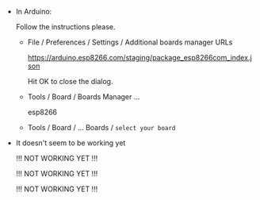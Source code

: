 
* In Arduino:

    Follow the instructions please.

  - File / Preferences / Settings / Additional boards manager URLs

    https://arduino.esp8266.com/staging/package_esp8266com_index.json

    Hit OK to close the dialog.

  * Tools / Board / Boards Manager ...

    esp8266

  * Tools / Board / ... Boards / `select your board`



* It doesn't seem to be working yet


   !!! NOT WORKING YET !!!



   !!! NOT WORKING YET !!!



   !!! NOT WORKING YET !!!

